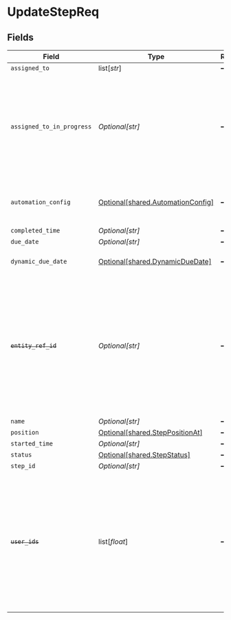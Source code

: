 # UpdateStepReq


## Fields

| Field                                                                                                                                                                    | Type                                                                                                                                                                     | Required                                                                                                                                                                 | Description                                                                                                                                                              |
| ------------------------------------------------------------------------------------------------------------------------------------------------------------------------ | ------------------------------------------------------------------------------------------------------------------------------------------------------------------------ | ------------------------------------------------------------------------------------------------------------------------------------------------------------------------ | ------------------------------------------------------------------------------------------------------------------------------------------------------------------------ |
| `assigned_to`                                                                                                                                                            | list[*str*]                                                                                                                                                              | :heavy_minus_sign:                                                                                                                                                       | N/A                                                                                                                                                                      |
| `assigned_to_in_progress`                                                                                                                                                | *Optional[str]*                                                                                                                                                          | :heavy_minus_sign:                                                                                                                                                       | The user which moved the step/task to the IN_PROGRESS state. The user should also be present in the assignedTo property of the step/task                                 |
| `automation_config`                                                                                                                                                      | [Optional[shared.AutomationConfig]](undefined/models/shared/automationconfig.md)                                                                                         | :heavy_minus_sign:                                                                                                                                                       | Configuration for automation execution to run                                                                                                                            |
| `completed_time`                                                                                                                                                         | *Optional[str]*                                                                                                                                                          | :heavy_minus_sign:                                                                                                                                                       | N/A                                                                                                                                                                      |
| `due_date`                                                                                                                                                               | *Optional[str]*                                                                                                                                                          | :heavy_minus_sign:                                                                                                                                                       | N/A                                                                                                                                                                      |
| `dynamic_due_date`                                                                                                                                                       | [Optional[shared.DynamicDueDate]](undefined/models/shared/dynamicduedate.md)                                                                                             | :heavy_minus_sign:                                                                                                                                                       | set a Duedate for a step then a specific                                                                                                                                 |
| ~~`entity_ref_id`~~                                                                                                                                                      | *Optional[str]*                                                                                                                                                          | :heavy_minus_sign:                                                                                                                                                       | : warning: ** DEPRECATED **: This will be removed in a future release, please migrate away from it as soon as possible.<br/><br/>This field is deprecated. Please use stepId |
| `name`                                                                                                                                                                   | *Optional[str]*                                                                                                                                                          | :heavy_minus_sign:                                                                                                                                                       | N/A                                                                                                                                                                      |
| `position`                                                                                                                                                               | [Optional[shared.StepPositionAt]](undefined/models/shared/steppositionat.md)                                                                                             | :heavy_minus_sign:                                                                                                                                                       | N/A                                                                                                                                                                      |
| `started_time`                                                                                                                                                           | *Optional[str]*                                                                                                                                                          | :heavy_minus_sign:                                                                                                                                                       | N/A                                                                                                                                                                      |
| `status`                                                                                                                                                                 | [Optional[shared.StepStatus]](undefined/models/shared/stepstatus.md)                                                                                                     | :heavy_minus_sign:                                                                                                                                                       | N/A                                                                                                                                                                      |
| `step_id`                                                                                                                                                                | *Optional[str]*                                                                                                                                                          | :heavy_minus_sign:                                                                                                                                                       | N/A                                                                                                                                                                      |
| ~~`user_ids`~~                                                                                                                                                           | list[*float*]                                                                                                                                                            | :heavy_minus_sign:                                                                                                                                                       | : warning: ** DEPRECATED **: This will be removed in a future release, please migrate away from it as soon as possible.<br/><br/>This field is deprecated. Please use assignedTo |